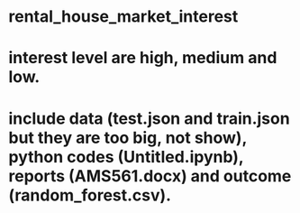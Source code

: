 # rental_house_market_interest
# interest level are high, medium and low.
# include data (test.json and train.json but they are too big, not show), python codes (Untitled.ipynb), reports (AMS561.docx) and outcome (random_forest.csv). 

